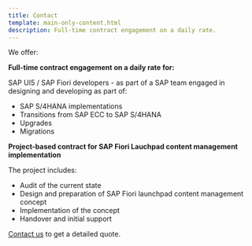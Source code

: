 ```yaml
---
title: Contact
template: main-only-content.html
description: Full-time contract engagement on a daily rate.
---
```


We offer:

**Full-time contract engagement on a daily rate for:**

SAP UI5 / SAP Fiori developers - as part of a SAP team engaged in designing and developing as part of:

- SAP S/4HANA implementations
- Transitions from SAP ECC to SAP S/4HANA
- Upgrades
- Migrations

**Project-based contract for SAP Fiori Lauchpad content management implementation**

The project includes:

- Audit of the current state
- Design and preparation of SAP Fiori launchpad content management concept
- Implementation of the concept
- Handover and initial support


[Contact us](contact.md) to get a detailed quote.
